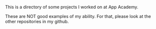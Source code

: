 This is a directory of some projects I worked on at App Academy.

These are NOT good examples of my ability. For that, please look at the other repositories in my github. 
